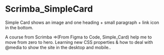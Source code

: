 # Scrimba_SimpleCard
Simple Card shows an image and one heading + small paragraph + link icon in the bottom.

A course from Scrimba =>(From Figma to Code, Simple_Card) help me to move from zero to hero. Learning new CSS properties & how to deal with @media to show the site in the desktop and mobile..
